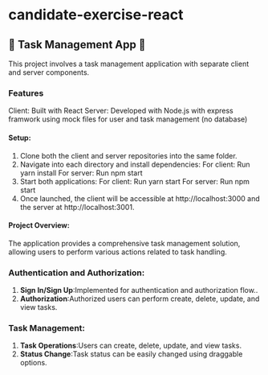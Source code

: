 # candidate-exercise-react

## 🚀 Task Management App 📝
This project involves a task management application with separate client and server components.

### Features
Client: Built with React
Server: Developed with Node.js with express framwork using mock files for user and   task management (no database)

#### Setup:
1. Clone both the client and server repositories into the same folder.
2. Navigate into each directory and install dependencies:
    For client: Run yarn install
    For server: Run npm start
3. Start both applications:
    For client: Run yarn start
    For server: Run npm start
4. Once launched, the client will be accessible at http://localhost:3000 and the server at http://localhost:3001.

#### Project Overview:
The application provides a comprehensive task management solution, allowing users to perform various actions related to task handling.

### Authentication and Authorization:
1. **Sign In/Sign Up**:Implemented for authentication and authorization flow..
2. **Authorization**:Authorized users can perform create, delete, update, and view tasks.

### Task Management:
1. **Task Operations**:Users can create, delete, update, and view tasks.
2. **Status Change**:Task status can be easily changed using draggable options.
